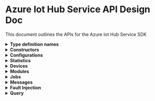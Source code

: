 ﻿# Azure Iot Hub Service API Design Doc
This document outlines the APIs for the Azure Iot Hub Service SDK

<details><summary><b>Type definition names</b></summary>
    
```
Configuration - TwinConfiguration
Module - ModuleIdentity
Device - DeviceIdentity
Twin - TwinData
Interface - PnpInterface
Property - PnpProperty
Reported - PnpReported
Desired - PnpDesired
```
</details>

<details><summary><b>Constructors</b></summary>
    
```csharp

```
</details>

<details><summary><b>Configurations</b></summary>
APIs for managing configurations for devices and modules

```csharp

```
</details>

<details><summary><b>Statistics</b></summary>
APIs for getting statistics about devices and modules, as well as service statistics

```csharp

```
</details>

<details><summary><b>Devices</b></summary>
APIs for managing device identities, device twins, and querying devices

```csharp

```
</details>

<details><summary><b>Modules</b></summary>
APIs for managing module identities, module twins, and querying modules

```csharp

```
</details>

<details><summary><b>Jobs</b></summary>

## Import/Export Jobs APIs

Import and export operations take place in the context of Jobs that enable you to execute bulk service operations against an IoT hub. Exports are long-running jobs that use a customer-supplied blob container to save device identity data read from the identity registry. In addition, imports are long-running jobs that use data in a customer-supplied blob container to write device identity data into the identity registry.

```csharp
public class Jobs
{
    /// <summary>
    /// Creates a job to export device registrations to the container.
    /// </summary>
    /// <param name="exportJobProperties">Job parameters to export devices.</param>
    /// <param name="excludeKeys">If false, authorization keys are included in export output.  Keys are exported as null otherwise.</param>
    /// <param name="cancellationToken">Task cancellation token.</param>
    /// <returns>JobProperties of the newly created job.</returns>
    /// <example>
    /// <code snippet="Snippet:JobsSampleExportDevicesAsync" language="csharp">
    /// </code>
    /// </example>
    public virtual Task<Response<JobProperties>> ExportDevicesAsync(ExportJobProperties exportJobProperties, bool excludeKeys, CancellationToken cancellationToken = default);

    /// <summary>
    /// Creates a job to import device registrations into the IoT Hub.
    /// </summary>
    /// <param name="importJobProperties">Job parameters to import devices.</param>
    /// <param name="cancellationToken">Task cancellation token.</param>
    /// <returns>JobProperties of the newly created job.</returns>
    /// <example>
    /// <code snippet="Snippet:JobsSampleImportDevicesAsync" language="csharp">
    /// </code>
    /// </example>
    public virtual Task<Response<JobProperties>> ImportDevicesAsync(ImportJobProperties importJobProperties, CancellationToken cancellationToken = default);

    /// <summary>
    /// List all import and export jobs for the IoT Hub.
    /// </summary>
    /// <param name="cancellationToken">Task cancellation token</param>
    /// <returns>IEnumerable of JobProperties of all jobs for this IoT Hub.</returns>
    /// <example>
    /// <code snippet="Snippet:JobsSampleGetImportExportJobsAsync" language="csharp">
    /// </code>
    /// </example>
    public virtual Task<Response<IReadOnlyList<JobProperties>>> GetImportExportJobsAsync(CancellationToken cancellationToken);

    /// <summary>
    /// Gets the import or export job with the specified ID.
    /// </summary>
    /// <param name="jobId">Id of the Job object to retrieve</param>
    /// <param name="cancellationToken">Task cancellation token</param>
    /// <returns>JobProperties of the job specified by the provided jobId.</returns>
    /// <example>
    /// <code snippet="Snippet:JobsSampleGetImportExportJobAsync" language="csharp">
    /// </code>
    /// </example>
    public virtual Task<Response<JobProperties>> GetImportExportJobAsync(string jobId, CancellationToken cancellationToken);

    /// <summary>
    /// Cancels/Deletes the job with the specified ID.
    /// </summary>
    /// <param name="jobId">Id of the job to cancel</param>
    /// <param name="cancellationToken">Task cancellation token</param>
    /// <returns>A response string object indicating result of the cancellation.</returns>
    /// <example>
    /// <code snippet="Snippet:JobsSampleCancelImportExportJobAsync" language="csharp">
    /// </code>
    /// </example>
    public virtual Task<Response<string>> CancelImportExportJobAsync(string jobId, CancellationToken cancellationToken);

}

```

## Scheduled Jobs
Scheduled jobs execute device twin updates and direct methods against a set of devices at a scheduled time. You can use scheduled jobs to update desired properties, update tags and invoke direct methods.

```csharp
public class Jobs
{
    /// <summary>
    /// Retrieves details of a scheduled job from the IoT Hub.
    /// </summary>
    /// <param name="jobId">Id of the Job to retrieve</param>
    /// <param name="cancellationToken">Task cancellation token</param>
    /// <returns>The matching JobResponse object</returns>
    /// <example>
    /// <code snippet="Snippet:JobsSampleGetScheduledJobJobAsync" language="csharp">
    /// </code>
    /// </example>
    /// <remarks>
    /// See https://docs.microsoft.com/en-us/azure/iot-hub/iot-hub-devguide-jobs for more information.
    /// </remarks>
    public virtual Task<Response<JobResponse>> GetScheduledJobAsync(string jobId, CancellationToken cancellationToken);

    /// <summary>
    /// Creates a new scheduled job to update twin tags and desired properties on one or multiple devices.
    /// </summary>
    /// <param name="jobId">Unique Job Id for this job</param>
    /// <param name="queryCondition">Query condition to evaluate which devices to run the job on</param>
    /// <param name="twin">Twin object to use for the update</param>
    /// <param name="startTimeUtc">Date time in Utc to start the job</param>
    /// <param name="maxExecutionTimeInSeconds">Max execution time in seconds, i.e., ttl duration the job can run</param>
    /// <param name="cancellationToken">Task cancellation token</param>
    /// <returns>A JobResponse object</returns>
    /// <example>
    /// <code snippet="Snippet:JobsSampleScheduleTwinUpdateJobAsync" language="csharp">
    /// </code>
    /// </example>
    /// <remarks>
    /// See https://docs.microsoft.com/en-us/azure/iot-hub/iot-hub-devguide-jobs for more information.
    /// </remarks>
    public virtual Task<Response<JobResponse>> ScheduleTwinUpdateAsync(string jobId, string queryCondition, Twin twin, DateTime startTimeUtc, long maxExecutionTimeInSeconds, CancellationToken cancellationToken);

    /// <summary>
    /// Creates a new scheduled job to run a device method on one or multiple devices.
    /// </summary>
    /// <param name="jobId">Unique Job Id for this job</param>
    /// <param name="queryCondition">Query condition to evaluate which devices to run the job on</param>
    /// <param name="cloudToDeviceMethod">Method call parameters</param>
    /// <param name="startTimeUtc">Date time in Utc to start the job</param>
    /// <param name="maxExecutionTimeInSeconds">Max execution time in seconds, i.e., ttl duration the job can run</param>
    /// <param name="cancellationToken">Task cancellation token</param>
    /// <returns>A JobResponse object</returns>
    /// <example>
    /// <code snippet="Snippet:JobsSampleScheduleDeviceMethodJobAsync" language="csharp">
    /// </code>
    /// </example>
    /// <remarks>
    /// See https://docs.microsoft.com/en-us/azure/iot-hub/iot-hub-devguide-jobs for more information.
    /// </remarks>
    public virtual Task<Response<JobResponse>> ScheduleDeviceMethodAsync(string jobId, string queryCondition, CloudToDeviceMethod cloudToDeviceMethod, DateTime startTimeUtc, long maxExecutionTimeInSeconds, CancellationToken cancellationToken);

    /// <summary>
    /// Cancels/Deletes the job with the specified ID.
    /// </summary>
    /// <param name="jobId">Id of the job to cancel</param>
    /// <param name="cancellationToken">Task cancellation token</param>
    /// <returns>A JobResponse object</returns>
    /// <example>
    /// <code snippet="Snippet:JobsSampleCancelScheduledJobAsync" language="csharp">
    /// </code>
    /// </example>
    /// <remarks>
    /// See https://docs.microsoft.com/en-us/azure/iot-hub/iot-hub-devguide-jobs for more information.
    /// </remarks>
    public virtual Task<Response<JobResponse>> CancelJobAsync(string jobId, CancellationToken cancellationToken);

    /// <summary>
    /// Query the IoT hub to retrieve information regarding scheduled jobs.
    /// </summary>
    /// <param name="jobType">The job type to query.</param>
    /// <param name="jobStatus">The job status to query.</param>
    /// <param name="cancellationToken">Task cancellation token</param>
    /// <returns>The pageable list of query results and the raw HTTP response.</returns>
    /// <example>
    /// <code snippet="Snippet:JobsSampleQueryScheduledJobsAsync" language="csharp">
    /// </code>
    /// </example>
    /// <remarks>
    /// See https://docs.microsoft.com/en-us/azure/iot-hub/iot-hub-devguide-jobs for more information.
    /// </remarks>
    public virtual AsyncPageable<string> QueryScheduledJobsAsync(JobType? jobType = null, JobStatus? jobStatus = null, CancellationToken cancellationToken = default);
}

/// <summary>
/// An object representing the properties needed in the payload to an export devices job.
/// </summary>
public class ExportJobProperties 
{
    /// <summary>
    /// URI containing SAS token to a blob container. This is used to output the status of the job and the results.
    /// </summary>
    public string OutputBlobContainerUri { get; set; }

    /// <summary>
    /// The name of the blob that will be created in the provided output blob container. This blob will contain the exported device registry information for the IoT Hub.
    /// </summary>
    public string OutputBlobName { get; set; }

    /// <summary>
    /// Specifies authentication type being used for connecting to storage account.
    /// </summary>
    public StorageAuthenticationType AuthenticationType { get; set; }
}

/// <summary>
/// An object representing the properties needed in the payload to an import devices job.
/// </summary>
public class ImportJobProperties : ExportJobProperties
{
    /// <summary>
    /// URI containing SAS token to a blob container that contains registry data to sync.
    /// </summary>
    public string ImportBlobContainerUri { get; set; }

    /// <summary>
    /// The name of the blob that will be used when importing from the provided input blob container.
    /// </summary>
    public string ImportBlobName { get; set; }
}

/// <summary>
/// The type of job to query for
/// </summary>
public static class JobType
{
    public const string ExportDevices = "export";
    public const string ImportDevices = "import";
    public const string ScheduleDeviceMethod = "scheduleDeviceMethod";
    public const string ScheduleUpdateTwin = "scheduleUpdateTwin";
}

/// <summary>
/// The job status to query for
/// </summary>
public static class JobStatus
{
    public const string UnknownValue = "unknown";
    public const string ExportValue = "export";
    public const string ImportValue = "import";
    public const string BackupValue = "backup";
    public const string ReadDevicePropertiesValue = "readDeviceProperties";
    public const string WriteDevicePropertiesValue = "writeDeviceProperties";
    public const string UpdateDeviceConfigurationValue = "updateDeviceConfiguration";
    public const string RebootDeviceValue = "rebootDevice";
    public const string FactoryResetDeviceValue = "factoryResetDevice";
    public const string FirmwareUpdateValue = "firmwareUpdate";
    public const string ScheduleDeviceMethodValue = "scheduleDeviceMethod";
    public const string ScheduleUpdateTwinValue = "scheduleUpdateTwin";
    public const string RestoreFromBackupValue = "restoreFromBackup";
    public const string FailoverDataCopyValue = "failoverDataCopy";
}
```

</details>

<details><summary><b>Messages</b></summary>
Feedback messages, sending cloud to device messages (missing from current swagger), and purging cloud to device message queue
```csharp

```
</details>

<details><summary><b>Files</b></summary>
APIs for getting file upload notifications (missing from current swagger)

```csharp

```
</details>

<details><summary><b>Fault Injection</b></summary>
Not sure if we'll expose these

```csharp

```
</details>

<details><summary><b>Query</b></summary>
APIs for querying on device or module identities

```csharp

```
</details>
